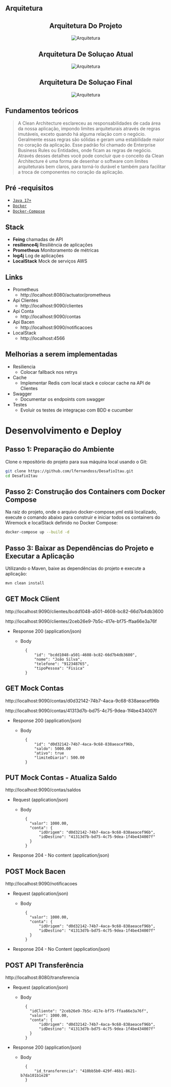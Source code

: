 ## Arquitetura
<div align="center">

## Arquitetura Do Projeto
![Arquitetura](img/arquiteturaprojeto.png "Arquitetura")

## Arquitetura De Soluçao Atual
![Arquitetura](img/arquiteturaatual.png "Arquitetura1")

## Arquitetura De Soluçao Final
![Arquitetura](img/DesafioItau.png "Arquitetura2")

</div>


## Fundamentos teóricos

> A Clean Architecture esclareceu as responsabilidades de cada área da nossa aplicação, impondo limites arquiteturais através de regras imutáveis, exceto quando há alguma relação com o negócio. Geralmente essas regras são sólidas e geram uma estabilidade maior no coração da aplicação. Esse padrão foi chamado de Enterprise Business Rules ou Entidades, onde ficam as regras de negócio. 
Através desses detalhes você pode concluir que o conceito da Clean Architecture é uma forma de desenhar o software com limites arquiteturais bem claros, para torná-lo durável e também para facilitar a troca de componentes no coração da aplicação.
##  Pré -requisitos

- [ `Java 17+` ](https://www.oracle.com/java/technologies/downloads/#java11)
- [ `Docker` ](https://www.docker.com/)
- [ `Docker-Compose` ](https://docs.docker.com/compose/install/)




## Stack
- **Feing** chamadas de API
- **resilience4j** Resiliência de aplicações
- **Prometheus** Monitoramento de métricas
- **log4j** Log de aplicações
- **LocalStack** Mock de serviços AWS

## Links

- Prometheus
  - http://localhost:8080/actuator/prometheus
- Api Clientes
  - http://localhost:9090/clientes
- Api Conta
  - http://localhost:9090/contas
- Api Bacen
  - http://localhost:9090/notificacoes
- LocalStack
  - http://localhost:4566

## Melhorias a serem implementadas 
- Resiliencia
  - Colocar fallback nos retrys
- Cache
  - Implementar Redis com local stack e colocar cache na API de Clientes
- Swagger
  - Documentar os endpoints com swagger
- Testes
  - Evoluir os testes de integraçao com BDD e cucumber
  
# Desenvolvimento e Deploy



## Passo 1: Preparação do Ambiente

Clone o repositório do projeto para sua máquina local usando o Git:

```bash
git clone https://github.com/lfernandoss/DesafioItau.git
cd DesafioItau
```

## Passo 2: Construção dos Containers com Docker Compose

Na raiz do projeto, onde o arquivo docker-compose.yml está localizado, execute o comando abaixo para construir e iniciar todos os containers do Wiremock e localStack definido no Docker Compose:

```bash
docker-compose up --build -d
```

## Passo 3: Baixar as Dependências do Projeto e Executar a Aplicação

Utilizando o Maven, baixe as dependências do projeto e execute a aplicação:


```bash
mvn clean install 
```


## GET Mock Client

  http://localhost:9090/clientes/bcdd1048-a501-4608-bc82-66d7b4db3600
  
  http://localhost:9090/clientes/2ceb26e9-7b5c-417e-bf75-ffaa66e3a76f

  + Response 200 (application/json)

    + Body

            {
                "id": "bcdd1048-a501-4608-bc82-66d7b4db3600",
                "nome": "João Silva",
                "telefone": "912348765",
                "tipoPessoa": "Fisica"
            }
  



## GET Mock Contas

  http://localhost:9090/contas/d0d32142-74b7-4aca-9c68-838aeacef96b
  
  http://localhost:9090/contas/41313d7b-bd75-4c75-9dea-1f4be434007f

  + Response 200 (application/json)

    + Body

            {
                "id": "d0d32142-74b7-4aca-9c68-838aeacef96b,
                "saldo": 5000.00
                "ativo": true
                "limiteDiario": 500.00
            }


      

## PUT Mock Contas - Atualiza Saldo

  http://localhost:9090/contas/saldos

  + Request (application/json)

    + Body

            {
              "valor": 1000.00,
              "conta": {
                  "idOrigem": "d0d32142-74b7-4aca-9c68-838aeacef96b",
                  "idDestino": "41313d7b-bd75-4c75-9dea-1f4be434007f"
              }
            }

  + Response 204 - No content (application/json)




## POST Mock Bacen

  http://localhost:9090/notificacoes

  + Request (application/json)

    + Body

            {
              "valor": 1000.00,
              "conta": {
                  "idOrigem": "d0d32142-74b7-4aca-9c68-838aeacef96b",
                  "idDestino": "41313d7b-bd75-4c75-9dea-1f4be434007f"
              }
            }

  + Response 204 - No Content (application/json)
      



## POST API Transferência

http://localhost:8080/transferencia

  + Request (application/json)

    + Body

            {
              "idCliente": "2ceb26e9-7b5c-417e-bf75-ffaa66e3a76f",
              "valor": 1000.00,
              "conta": {
                  "idOrigem": "d0d32142-74b7-4aca-9c68-838aeacef96b",
                  "idDestino": "41313d7b-bd75-4c75-9dea-1f4be434007f"
              }
            }

  + Response 200 (application/json)

    + Body

            {
                "id_transferencia": "410bb5b0-429f-46b1-8621-b7da101b1e28"
            }

